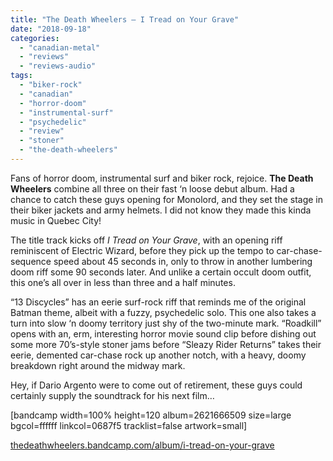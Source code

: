 ```yaml
---
title: "The Death Wheelers – I Tread on Your Grave"
date: "2018-09-18"
categories: 
  - "canadian-metal"
  - "reviews"
  - "reviews-audio"
tags: 
  - "biker-rock"
  - "canadian"
  - "horror-doom"
  - "instrumental-surf"
  - "psychedelic"
  - "review"
  - "stoner"
  - "the-death-wheelers"
---
```


Fans of horror doom, instrumental surf and biker rock, rejoice. **The Death Wheelers** combine all three on their fast ‘n loose debut album. Had a chance to catch these guys opening for Monolord, and they set the stage in their biker jackets and army helmets. I did not know they made this kinda music in Quebec City!

The title track kicks off _I Tread on Your Grave_, with an opening riff reminiscent of Electric Wizard, before they pick up the tempo to car-chase-sequence speed about 45 seconds in, only to throw in another lumbering doom riff some 90 seconds later. And unlike a certain occult doom outfit, this one’s all over in less than three and a half minutes.

“13 Discycles” has an eerie surf-rock riff that reminds me of the original Batman theme, albeit with a fuzzy, psychedelic solo. This one also takes a turn into slow ‘n doomy territory just shy of the two-minute mark. “Roadkill” opens with an, erm, interesting horror movie sound clip before dishing out some more 70’s-style stoner jams before “Sleazy Rider Returns” takes their eerie, demented car-chase rock up another notch, with a heavy, doomy breakdown right around the midway mark.

Hey, if Dario Argento were to come out of retirement, these guys could certainly supply the soundtrack for his next film…

\[bandcamp width=100% height=120 album=2621666509 size=large bgcol=ffffff linkcol=0687f5 tracklist=false artwork=small\]

[thedeathwheelers.bandcamp.com/album/i-tread-on-your-grave](https://thedeathwheelers.bandcamp.com/album/i-tread-on-your-grave)

